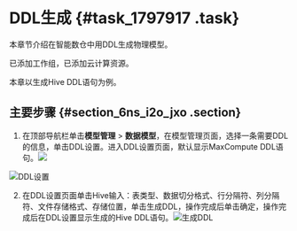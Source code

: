# DDL生成 {#task_1797917 .task}

本章节介绍在智能数仓中用DDL生成物理模型。

已添加工作组，已添加云计算资源。

本章以生成Hive DDL语句为例。

## 主要步骤 {#section_6ns_i2o_jxo .section}

1.  在顶部导航栏单击**模型管理** \> **数据模型**，在模型管理页面，选择一条需要DDL的信息，单击DDL设置。进入DDL设置页面，默认显示MaxCompute DDL语句。![](http://static-aliyun-doc.oss-cn-hangzhou.aliyuncs.com/assets/img/1423538/156776594558677_zh-CN.png)

![DDL设置](http://static-aliyun-doc.oss-cn-hangzhou.aliyuncs.com/assets/img/1423538/156776594556817_zh-CN.jpg)


2.  在DDL设置页面单击Hive输入：表类型、数据切分格式、行分隔符、列分隔符、文件存储格式、存储位置，单击生成DDL，操作完成后单击确定，操作完成后在DDL设置显示生成的Hive DDL语句。![生成DDL](http://static-aliyun-doc.oss-cn-hangzhou.aliyuncs.com/assets/img/1423538/156776594556818_zh-CN.png)



